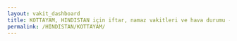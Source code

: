 ```yaml
---
layout: vakit_dashboard
title: KOTTAYAM, HINDISTAN için iftar, namaz vakitleri ve hava durumu - ilçe/eyalet seç
permalink: /HINDISTAN/KOTTAYAM/
---
```


<script type="text/javascript">
  var GLOBAL_COUNTRY = 'HINDISTAN';
  var GLOBAL_CITY = 'KOTTAYAM';
  var GLOBAL_STATE = '';
  var lat = 72;
  var lon = 21;
</script>
